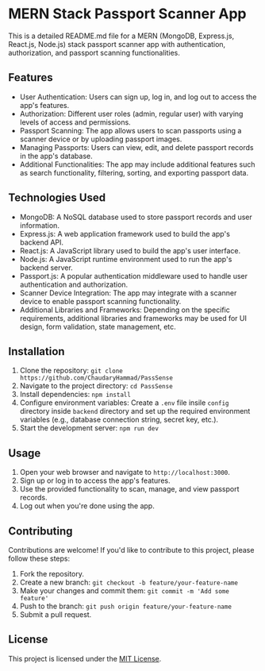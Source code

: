 # MERN Stack Passport Scanner App

This is a detailed README.md file for a MERN (MongoDB, Express.js, React.js, Node.js) stack passport scanner app with authentication, authorization, and passport scanning functionalities.

## Features

- User Authentication: Users can sign up, log in, and log out to access the app's features.
- Authorization: Different user roles (admin, regular user) with varying levels of access and permissions.
- Passport Scanning: The app allows users to scan passports using a scanner device or by uploading passport images.
- Managing Passports: Users can view, edit, and delete passport records in the app's database.
- Additional Functionalities: The app may include additional features such as search functionality, filtering, sorting, and exporting passport data.

## Technologies Used

- MongoDB: A NoSQL database used to store passport records and user information.
- Express.js: A web application framework used to build the app's backend API.
- React.js: A JavaScript library used to build the app's user interface.
- Node.js: A JavaScript runtime environment used to run the app's backend server.
- Passport.js: A popular authentication middleware used to handle user authentication and authorization.
- Scanner Device Integration: The app may integrate with a scanner device to enable passport scanning functionality.
- Additional Libraries and Frameworks: Depending on the specific requirements, additional libraries and frameworks may be used for UI design, form validation, state management, etc.

## Installation

1. Clone the repository: `git clone https://github.com/ChaudaryHammad/PassSense`
2. Navigate to the project directory: `cd PassSense`
3. Install dependencies: `npm install`
4. Configure environment variables: Create a `.env` file insile `config` directory inside `backend` directory and set up the required environment variables (e.g., database connection string, secret key, etc.).
5. Start the development server: `npm run dev`

## Usage

1. Open your web browser and navigate to `http://localhost:3000`.
2. Sign up or log in to access the app's features.
3. Use the provided functionality to scan, manage, and view passport records.
4. Log out when you're done using the app.

## Contributing

Contributions are welcome! If you'd like to contribute to this project, please follow these steps:

1. Fork the repository.
2. Create a new branch: `git checkout -b feature/your-feature-name`
3. Make your changes and commit them: `git commit -m 'Add some feature'`
4. Push to the branch: `git push origin feature/your-feature-name`
5. Submit a pull request.

## License

This project is licensed under the [MIT License](https://opensource.org/licenses/MIT).
